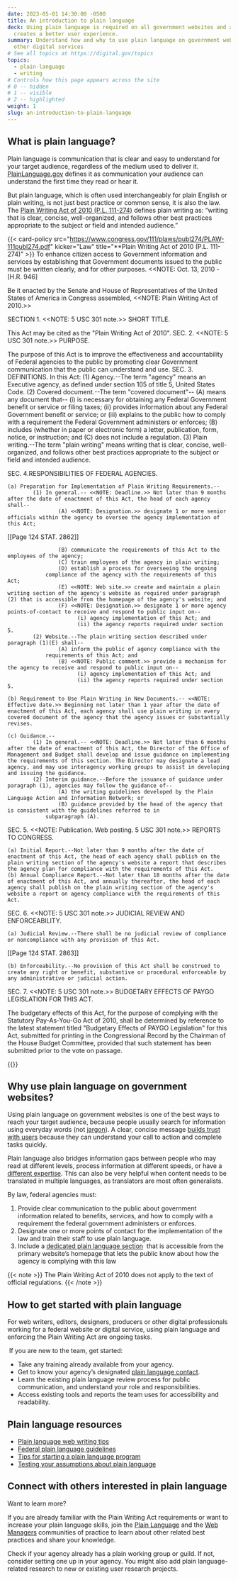```yaml
---
date: 2023-05-01 14:30:00 -0500
title: An introduction to plain language
deck: Using plain language is required on all government websites and also
  creates a better user experience.
summary: Understand how and why to use plain language on government websites and
  other digital services
# See all topics at https://digital.gov/topics
topics:
  - plain-language
  - writing
# Controls how this page appears across the site
# 0 -- hidden
# 1 -- visible
# 2 -- highlighted
weight: 1
slug: an-introduction-to-plain-language
---
```

## What is plain language?

Plain language is communication that is clear and easy to understand for your target audience, regardless of the medium used to deliver it. [PlainLanguage.gov](https://www.plainlanguage.gov/about/definitions/) defines it as communication your audience can understand the first time they read or hear it.

But plain language, which is often used interchangeably for plain English or plain writing, is not just best practice or common sense, it is also the law. The [Plain Writing Act of 2010 (P.L. 111-274)](https://www.gpo.gov/fdsys/pkg/PLAW-111publ274/content-detail.html) defines plain writing as: “writing that is clear, concise, well-organized, and follows other best practices appropriate to the subject or field and intended audience.”

{{< card-policy src="https://www.congress.gov/111/plaws/publ274/PLAW-111publ274.pdf" kicker="Law" title="**Plain Writing Act of 2010 (P.L. 111-274)" >}}
To enhance citizen access to Government information and services by establishing that Government documents issued to the public must be written clearly, and for other purposes. <<NOTE: Oct. 13, 2010 -  [H.R. 946]

Be it enacted by the Senate and House of Representatives of the United States of America in Congress assembled, <<NOTE: Plain Writing Act of 2010.>> 

SECTION 1. <<NOTE: 5 USC 301 note.>> SHORT TITLE.

This Act may be cited as the "Plain Writing Act of 2010".
SEC. 2. <<NOTE: 5 USC 301 note.>> PURPOSE.

The purpose of this Act is to improve the effectiveness and accountability of Federal agencies to the public by promoting clear Government communication that the public can understand and use.
SEC. 3. DEFINITIONS.
    In this Act:
            (1) Agency.--The term "agency" means an Executive agency, as defined under section 105 of title 5, United States Code.
            (2) Covered document.--The term "covered document"--
                    (A) means any document that--
                          (i) is necessary for obtaining any Federal Government benefit or service or filing taxes;
                          (ii) provides information about any Federal Government benefit or service; or
                          (iii) explains to the public how to comply with a requirement the Federal Government administers or enforces;
                    (B) includes (whether in paper or electronic form) a letter, publication, form, notice, or instruction; and
                    (C) does not include a regulation.
            (3) Plain writing.--The term "plain writing" means writing that is clear, concise, well-organized, and follows other best practices appropriate to the subject or field and intended audience.

SEC. 4.RESPONSIBILITIES OF FEDERAL AGENCIES.

    (a) Preparation for Implementation of Plain Writing Requirements.--
            (1) In general.-- <<NOTE: Deadline.>> Not later than 9 months after the date of enactment of this Act, the head of each agency shall--
                    (A) <<NOTE: Designation.>> designate 1 or more senior officials within the agency to oversee the agency implementation of this Act;

[[Page 124 STAT. 2862]]

                    (B) communicate the requirements of this Act to the employees of the agency;
                    (C) train employees of the agency in plain writing;
                    (D) establish a process for overseeing the ongoing 
                compliance of the agency with the requirements of this Act;
                    (E) <<NOTE: Web site.>> create and maintain a plain writing section of the agency's website as required under paragraph (2) that is accessible from the homepage of the agency's website; and
                    (F) <<NOTE: Designation.>> designate 1 or more agency points-of-contact to receive and respond to public input on--
                          (i) agency implementation of this Act; and
                          (ii) the agency reports required under section 5.
            (2) Website.--The plain writing section described under paragraph (1)(E) shall--
                    (A) inform the public of agency compliance with the 
                requirements of this Act; and
                    (B) <<NOTE: Public comment.>> provide a mechanism for the agency to receive and respond to public input on--
                          (i) agency implementation of this Act; and
                          (ii) the agency reports required under section 5.

    (b) Requirement to Use Plain Writing in New Documents.-- <<NOTE: Effective date.>> Beginning not later than 1 year after the date of enactment of this Act, each agency shall use plain writing in every covered document of the agency that the agency issues or substantially revises.

    (c) Guidance.--
            (1) In general.-- <<NOTE: Deadline.>> Not later than 6 months after the date of enactment of this Act, the Director of the Office of Management and Budget shall develop and issue guidance on implementing the requirements of this section. The Director may designate a lead agency, and may use interagency working groups to assist in developing and issuing the guidance.
            (2) Interim guidance.--Before the issuance of guidance under paragraph (1), agencies may follow the guidance of--
                    (A) the writing guidelines developed by the Plain Language Action and Information Network; or
                    (B) guidance provided by the head of the agency that  is consistent with the guidelines referred to in 
                subparagraph (A).
                
SEC. 5. <<NOTE: Publication. Web posting. 5 USC 301 note.>> REPORTS TO CONGRESS.

    (a) Initial Report.--Not later than 9 months after the date of enactment of this Act, the head of each agency shall publish on the plain writing section of the agency's website a report that describes the agency plan for compliance with the requirements of this Act.
    (b) Annual Compliance Report.--Not later than 18 months after the date of enactment of this Act, and annually thereafter, the head of each agency shall publish on the plain writing section of the agency's website a report on agency compliance with the requirements of this Act.

SEC. 6. <<NOTE: 5 USC 301 note.>> JUDICIAL REVIEW AND ENFORCEABILITY.

    (a) Judicial Review.--There shall be no judicial review of compliance or noncompliance with any provision of this Act.

[[Page 124 STAT. 2863]]

    (b) Enforceability.--No provision of this Act shall be construed to create any right or benefit, substantive or procedural enforceable by any administrative or judicial action.
SEC. 7. <<NOTE: 5 USC 301 note.>> BUDGETARY EFFECTS OF PAYGO LEGISLATION FOR THIS ACT.

The budgetary effects of this Act, for the purpose of complying  with the Statutory Pay-As-You-Go Act of 2010, shall be determined by reference to the latest statement titled "Budgetary Effects of PAYGO Legislation" for this Act, submitted for printing in the Congressional Record by the Chairman of the House Budget Committee, provided that such 
statement has been submitted prior to the vote on passage.

{{</card-policy>}}

## Why use plain language on government websites?

Using plain language on government websites is one of the best ways to reach your target audience, because people usually search for information using everyday words (not [jargon](https://digital.gov/2022/11/07/jargon-madness-a-plain-language-exercise/)). A clear, concise message [builds trust with users](https://digital.gov/2022/12/13/to-build-trust-aim-for-easy/) because they can understand your call to action and complete tasks quickly.

Plain language also bridges information gaps between people who may read at different levels, process information at different speeds, or have a [different expertise](https://digital.gov/2022/11/09/tips-for-communicating-about-your-research-with-non-scientists/). This can also be very helpful when content needs to be translated in multiple languages, as translators are most often generalists.

By law, federal agencies must:

1. Provide clear communication to the public about government information related to benefits, services, and how to comply with a requirement the federal government administers or enforces.
2. Designate one or more points of contact for the implementation of the law and train their staff to use plain language.
3. Include a [dedicated plain language section](https://digital.gov/resources/required-web-content-and-links/#about-page-2)  that is accessible from the primary website’s homepage that lets the public know about how the agency is complying with this law

{{< note >}} The Plain Writing Act of 2010 does not apply to the text of official regulations. {{< /note >}}

## How to get started with plain language

For web writers, editors, designers, producers or other digital professionals working for a federal website or digital service, using plain language and enforcing the Plain Writing Act are ongoing tasks.

 If you are new to the team, get started:

* Take any training already available from your agency.
* Get to know your agency’s designated [plain language contact](https://www.plainlanguage.gov/law/agency-programs/).
* Learn the existing plain language review process for public communication, and understand your role and responsibilities.
* Access existing tools and reports the team uses for accessibility and readability.

## Plain language resources

* [Plain language web writing tips](https://digital.gov/resources/plain-language-web-writing-tips/)
* [Federal plain language guidelines](https://www.plainlanguage.gov/guidelines/)
* [Tips for starting a plain language program](https://www.plainlanguage.gov/training/tips-for-trainers/)
* [Testing your assumptions about plain language](https://www.plainlanguage.gov/guidelines/test/)

## Connect with others interested in plain language

Want to learn more? 

If you are already familiar with the Plain Writing Act requirements or want to increase your plain language skills, join the [Plain Language](https://digital.gov/communities/plain-language/) and the [Web Managers](https://digital.gov/communities/web-content-managers/) communities of practice to learn about other related best practices and share your knowledge. 

Check if your agency already has a plain working group or guild. If not, consider setting one up in your agency. You might also add plain language-related research to new or existing user research projects.
